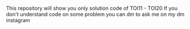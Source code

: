 This repository will show you only solution code of TOI11 - TOI20 If you don't understand code on some problem you can dm to ask me on my dm instagram
